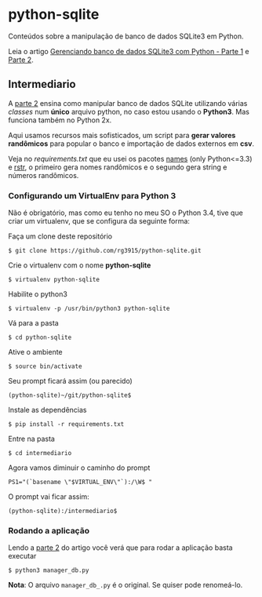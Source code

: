 python-sqlite
=============

Conteúdos sobre a manipulação de banco de dados SQLite3 em Python.

Leia o artigo [Gerenciando banco de dados SQLite3 com Python - Parte 1][0] e [Parte 2][4].

## Intermediario

A [parte 2][4] ensina como manipular banco de dados SQLite utilizando várias *classes* num **único** arquivo python, no caso estou usando o **Python3**. Mas funciona também no Python 2x.

Aqui usamos recursos mais sofisticados, um script para **gerar valores randômicos** para popular o banco e importação de dados externos em **csv**.

Veja no *requirements.txt* que eu usei os pacotes [names][2] (only Python<=3.3) e [rstr][3], o primeiro gera nomes randômicos e o segundo gera string e números randômicos.

### Configurando um VirtualEnv para Python 3

Não é obrigatório, mas como eu tenho no meu SO o Python 3.4, tive que criar um virtualenv, que se configura da seguinte forma:

Faça um clone deste repositório

``$ git clone https://github.com/rg3915/python-sqlite.git``

Crie o virtualenv com o nome **python-sqlite**

``$ virtualenv python-sqlite``

Habilite o python3

``$ virtualenv -p /usr/bin/python3 python-sqlite``

Vá para a pasta

``$ cd python-sqlite``

Ative o ambiente

``$ source bin/activate``

Seu prompt ficará assim (ou parecido)

``(python-sqlite)~/git/python-sqlite$ ``

Instale as dependências

``$ pip install -r requirements.txt``

Entre na pasta

``$ cd intermediario``

Agora vamos diminuir o caminho do prompt

``PS1="(`basename \"$VIRTUAL_ENV\"`):/\W$ "``

O prompt vai ficar assim:

``(python-sqlite):/intermediario$ ``

### Rodando a aplicação

Lendo a [parte 2][4] do artigo você verá que para rodar a aplicação basta executar

``$ python3 manager_db.py``

**Nota**: O arquivo ``manager_db_.py`` é o original. Se quiser pode renomeá-lo.

[0]: http://pythonclub.com.br/gerenciando-banco-dados-sqlite3-python-parte1.html
[2]: https://github.com/treyhunner/names
[3]: https://pypi.python.org/pypi/rstr/2.1.3
[4]: http://pythonclub.com.br/gerenciando-banco-dados-sqlite3-python-parte2.html